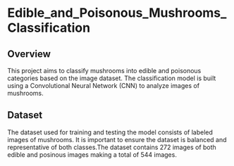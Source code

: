 # Edible_and_Poisonous_Mushrooms_Classification
## Overview

This project aims to classify mushrooms into edible and poisonous categories based on the image dataset. The classification model is built using a Convolutional Neural Network (CNN) to analyze images of mushrooms.

## Dataset

The dataset used for training and testing the model consists of labeled images of mushrooms. It is important to ensure the dataset is balanced and representative of both classes.The dataset contains 272 images of both edible and posinous images making a total of 544 images.
